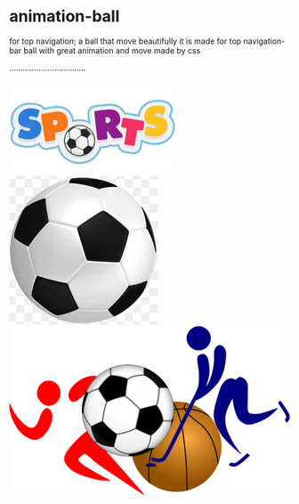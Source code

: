 # animation-ball
for top navigation; a ball that move beautifully 
it is made for top navigation-bar
ball with great animation and move
 made by css


 ..................................
 <!DOCTYPE html>
<html lang="en">
<head>
    <meta charset="UTF-8">
    <meta http-equiv="X-UA-Compatible" content="IE=edge">
    <meta name="viewport" content="width=device-width, initial-scale=1.0">
    <title>animation</title>
    <link rel="stylesheet" href="style.css">
</head>
<body>
    <div class="topnavi">
        <a href="img/sportlogo.png" class="llago">
        <img src="img/sportlogo.png" class="llago1" title="intern sport lago" width="300px"></a>
        <img src="img/ball4.jpg" class="ball"> 
        <img src="img/fovlago.png" class="rlago" alt="lago">    
    </div>
    
</body>
</html>
 

